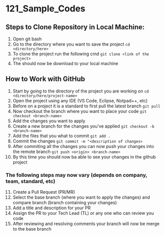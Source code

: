 # 121_Sample_Codes

## Steps to Clone Repository in Local Machine:
1. Open git bash
2. Go to the directory where you want to save the project ```cd <directory/here>```
3. To clone the project run the following cmd ```git clone <link of the project>```
4. The should now be download to your local machine

## How to Work with GitHub
1. Start by going to the directory of the project you are working on ```cd <directory/here/project-name>```
2. Open the project using any IDE (VS Code, Eclipse, Notpad++, etc)
3. Before on a project it is a standard to first pull the latest branch ```git pull```
4. Now checkout the branch where you want to place your code ```git checkout <branch-name>```
5. Add the changes you want to apply
6. Create a new branch for the changes you've applied ```git checkout -b <branch-name>```
7. Add the files that you what to commit ```git add .```
8. Commit the changes ```git commit -m "<description of changes>```
9. After commiting all the changes you can now push your changes into the remote branch ```git push <origin> <branch-name>```
10. By this time you should now ba able to see your changes in the github project
### The following steps may now vary (depends on company, team, standard, etc)
11. Create a Pull Request (PR/MR)
12. Select the base branch (where you want to apply the changes) and compare branch (branch containing your changes)
13. Add a title and description for your PR
14. Assign the PR to your Tech Lead (TL) or any one who can review you code
15. After reviewing and resolving comments your branch will now be merge to the base branch 
